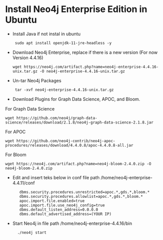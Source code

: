 # Install Neo4j Enterprise Edition in Ubuntu 

* Install Java if not instal in ubuntu

       sudo apt install openjdk-11-jre-headless -y

* Download Neo4j Enterprise, replace if there is a new version (For now Version 4.4.16)

      wget https://neo4j.com/artifact.php?name=neo4j-enterprise-4.4.16-unix.tar.gz -O neo4j-enterprise-4.4.16-unix.tar.gz

* Un-tar Neo4j Packages

       tar -xvf neo4j-enterprise-4.4.16-unix.tar.gz
    
* Download Plugins for Graph Data Science, APOC, and Bloom.

For Graph Data Science

    wget https://github.com/neo4j/graph-data-science/releases/download/2.1.8/neo4j-graph-data-science-2.1.8.jar
    
For APOC

    wget https://github.com/neo4j-contrib/neo4j-apoc-procedures/releases/download/4.4.0.8/apoc-4.4.0.8-all.jar

For Bloom
   
    wget https://neo4j.com/artifact.php?name=neo4j-bloom-2.4.0.zip -O neo4j-bloom-2.4.0.zip
    
* Edit and insert teks below in conf file path /home/neo4j-enterprise-4.4.11/conf

         dbms.security.procedures.unrestricted=apoc.*,gds.*,bloom.*
         dbms.security.procedures.allowlist=apoc.*,gds.*,bloom.*
         apoc.import.file.enabled=true
         apoc.import.file.use_neo4j_config=true
         dbms.default_listen_address=0.0.0.0
         dbms.default_advertised_address=(YOUR IP)
    
 * Start Neo4j in file path /home/neo4j-enterprise-4.4.16/bin
 
         ./neo4j start
    
